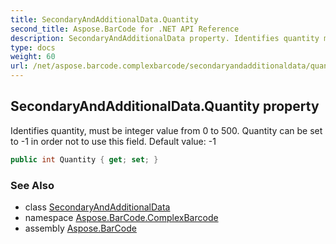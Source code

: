 ```yaml
---
title: SecondaryAndAdditionalData.Quantity
second_title: Aspose.BarCode for .NET API Reference
description: SecondaryAndAdditionalData property. Identifies quantity must be integer value from 0 to 500. Quantity can be set to 1 in order not to use this field. Default value 1
type: docs
weight: 60
url: /net/aspose.barcode.complexbarcode/secondaryandadditionaldata/quantity/
---
```

## SecondaryAndAdditionalData.Quantity property

Identifies quantity, must be integer value from 0 to 500. Quantity can be set to -1 in order not to use this field. Default value: -1

```csharp
public int Quantity { get; set; }
```

### See Also

* class [SecondaryAndAdditionalData](../)
* namespace [Aspose.BarCode.ComplexBarcode](../../../aspose.barcode.complexbarcode/)
* assembly [Aspose.BarCode](../../../)


